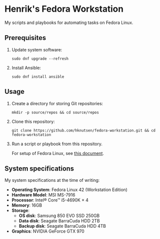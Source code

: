 # Henrik's Fedora Workstation

My scripts and playbooks for automating tasks on Fedora Linux.

## Prerequisites

1. Update system software:

   ```console
   sudo dnf upgrade --refresh
   ```

1. Install Ansible:

   ```console
   sudo dnf install ansible
   ```

## Usage

1. Create a directory for storing Git repositories:

   ```console
   mkdir -p source/repos && cd source/repos
   ```

1. Clone this repository:

   ```console
   git clone https://github.com/hknutsen/fedora-workstation.git && cd fedora-workstation
   ```

1. Run a script or playbook from this repository.

   For setup of Fedora Linux, see [this document](docs/setup.md).

## System specifications

My system specifications at the time of writing:

- **Operating System**: Fedora Linux 42 (Workstation Edition)
- **Hardware Model**: MSI MS-7916
- **Processor**: Intel® Core™ i5-4690K × 4
- **Memory**: 16GB
- **Storage**:
  - **OS disk**: Samsung 850 EVO SSD 250GB
  - **Data disk**: Seagate BarraCuda HDD 2TB
  - **Backup disk**: Seagate BarraCuda HDD 4TB
- **Graphics**: NVIDIA GeForce GTX 970
